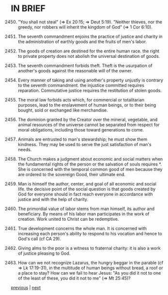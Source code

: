 # IN BRIEF

2450. "You shall not steal" (⇒ Ex 20:15; ⇒ Deut 5:19). "Neither thieves, nor the greedy, nor robbers will inherit the kingdom of God" (⇒ 1 Cor 6:10).

2451. The seventh commandment enjoins the practice of justice and charity in the administration of earthly goods and the fruits of men's labor.

2452. The goods of creation are destined for the entire human race. the right to private property does not abolish the universal destination of goods.

2453. The seventh commandment forbids theft. Theft is the usurpation of another's goods against the reasonable will of the owner.

2454. Every manner of taking and using another's property unjustly is contrary to the seventh commandment. the injustice committed requires reparation. Commutative justice requires the restitution of stolen goods.

2455. The moral law forbids acts which, for commercial or totalitarian purposes, lead to the enslavement of human beings, or to their being bought, sold or exchanged like merchandise.

2456. The dominion granted by the Creator over the mineral, vegetable, and animal resources of the universe cannot be separated from respect for moral obligations, including those toward generations to come.

2457. Animals are entrusted to man's stewardship; he must show them kindness. They may be used to serve the just satisfaction of man's needs.

2458. The Church makes a judgment about economic and social matters when the fundamental rights of the person or the salvation of souls requires *. She is concerned with the temporal common good of men because they are ordered to the sovereign Good, their ultimate end.

2459. Man is himself the author, center, and goal of all economic and social life. the decisive point of the social question is that goods created by God for everyone should in fact reach everyone in accordance with justice and with the help of charity.

2460. The primordial value of labor stems from man himself, its author and beneficiary. By means of his labor man participates in the work of creation. Work united to Christ can be redemptive.

2461. True development concerns the whole man. It is concerned with increasing each person's ability to respond to his vocation and hence to God's call (cf CA 29).

2462. Giving alms to the poor is a witness to fraternal charity: it is also a work of justice pleasing to God.

2463. How can we not recognize Lazarus, the hungry beggar in the parable (cf ⇒ Lk 17:19-31), in the multitude of human beings without bread, a roof or a place to stay? How can we fail to hear Jesus: "As you did it not to one of the least of these, you did it not to me" (⇒ Mt 25:45)?

[previous](https://github.com/Tenari/non-fiction/blob/master/catechism/__P8F.md) | [next](https://github.com/Tenari/non-fiction/blob/master/catechism/__P8H.md)